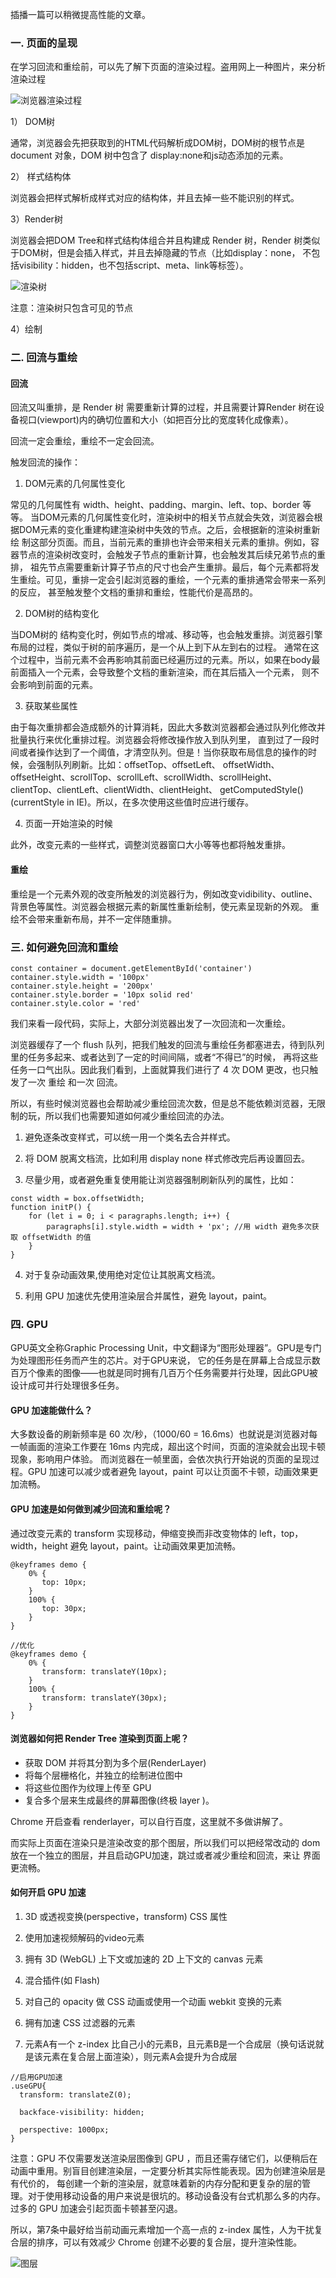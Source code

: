 
 插播一篇可以稍微提高性能的文章。

 ### 一. 页面的呈现

 在学习回流和重绘前，可以先了解下页面的渲染过程。盗用网上一种图片，来分析渲染过程

 ![浏览器渲染过程](/img/hc-1.png)

 1） DOM树

 通常，浏览器会先把获取到的HTML代码解析成DOM树，DOM树的根节点是 document 对象，DOM 树中包含了 display:none和js动态添加的元素。

 2） 样式结构体

 浏览器会把样式解析成样式对应的结构体，并且去掉一些不能识别的样式。

 3）Render树

 浏览器会把DOM Tree和样式结构体组合并且构建成 Render 树，Render 树类似于DOM树，但是会插入样式，并且去掉隐藏的节点（比如display：none，
 不包括visibility：hidden，也不包括script、meta、link等标签）。

 ![渲染树](/img/hc-2.png)

 注意：渲染树只包含可见的节点

 4）绘制

 ### 二. 回流与重绘

 #### 回流

 回流又叫重排，是 Render 树 需要重新计算的过程，并且需要计算Render 树在设备视口(viewport)内的确切位置和大小（如把百分比的宽度转化成像素）。

 回流一定会重绘，重绘不一定会回流。

 触发回流的操作：

 1. DOM元素的几何属性变化

 常见的几何属性有 width、height、padding、margin、left、top、border 等等。
 当DOM元素的几何属性变化时，渲染树中的相关节点就会失效，浏览器会根据DOM元素的变化重建构建渲染树中失效的节点。之后，会根据新的渲染树重新绘
 制这部分页面。而且，当前元素的重排也许会带来相关元素的重排。例如，容器节点的渲染树改变时，会触发子节点的重新计算，也会触发其后续兄弟节点的重排，
 祖先节点需要重新计算子节点的尺寸也会产生重排。最后，每个元素都将发生重绘。可见，重排一定会引起浏览器的重绘，一个元素的重排通常会带来一系列的反应，
 甚至触发整个文档的重排和重绘，性能代价是高昂的。

 2. DOM树的结构变化

 当DOM树的 结构变化时，例如节点的增减、移动等，也会触发重排。浏览器引擎布局的过程，类似于树的前序遍历，是一个从上到下从左到右的过程。
 通常在这个过程中，当前元素不会再影响其前面已经遍历过的元素。所以，如果在body最前面插入一个元素，会导致整个文档的重新渲染，而在其后插入一个元素，
 则不会影响到前面的元素。

 3. 获取某些属性

 由于每次重排都会造成额外的计算消耗，因此大多数浏览器都会通过队列化修改并批量执行来优化重排过程。浏览器会将修改操作放入到队列里，
 直到过了一段时间或者操作达到了一个阈值，才清空队列。但是！当你获取布局信息的操作的时候，会强制队列刷新。比如：offsetTop、offsetLeft、
 offsetWidth、offsetHeight、scrollTop、scrollLeft、scrollWidth、scrollHeight、 clientTop、clientLeft、clientWidth、clientHeight、
 getComputedStyle() (currentStyle in IE)。所以，在多次使用这些值时应进行缓存。

 4. 页面一开始渲染的时候

 此外，改变元素的一些样式，调整浏览器窗口大小等等也都将触发重排。

 #### 重绘

 重绘是一个元素外观的改变所触发的浏览器行为，例如改变vidibility、outline、背景色等属性。浏览器会根据元素的新属性重新绘制，使元素呈现新的外观。
 重绘不会带来重新布局，并不一定伴随重排。

 ### 三. 如何避免回流和重绘

 ```
 const container = document.getElementById('container')
 container.style.width = '100px'
 container.style.height = '200px'
 container.style.border = '10px solid red'
 container.style.color = 'red'
 ```

 我们来看一段代码，实际上，大部分浏览器出发了一次回流和一次重绘。

 浏览器缓存了一个 flush 队列，把我们触发的回流与重绘任务都塞进去，待到队列里的任务多起来、或者达到了一定的时间间隔，或者“不得已”的时候，
 再将这些任务一口气出队。因此我们看到，上面就算我们进行了 4 次 DOM 更改，也只触发了一次 重绘 和一次 回流。

 所以，有些时候浏览器也会帮助减少重绘回流次数，但是总不能依赖浏览器，无限制的玩，所以我们也需要知道如何减少重绘回流的办法。

 1) 避免逐条改变样式，可以统一用一个类名去合并样式。

 2) 将 DOM 脱离文档流，比如利用 display none 样式修改完后再设置回去。

 3) 尽量少用，或者避免重复使用能让浏览器强制刷新队列的属性，比如：

 ```
 const width = box.offsetWidth;
 function initP() {
     for (let i = 0; i < paragraphs.length; i++) {
         paragraphs[i].style.width = width + 'px'; //用 width 避免多次获取 offsetWidth 的值
     }
 }
 ```

 4) 对于复杂动画效果,使用绝对定位让其脱离文档流。

 5) 利用 GPU 加速优先使用渲染层合并属性，避免 layout，paint。

 ### 四. GPU

 GPU英文全称Graphic Processing Unit，中文翻译为“图形处理器”。GPU是专门为处理图形任务而产生的芯片。对于GPU来说，
 它的任务是在屏幕上合成显示数百万个像素的图像——也就是同时拥有几百万个任务需要并行处理，因此GPU被设计成可并行处理很多任务。

 #### GPU 加速能做什么？

 大多数设备的刷新频率是 60 次/秒，（1000/60 = 16.6ms）也就说是浏览器对每一帧画面的渲染工作要在 16ms 内完成，超出这个时间，页面的渲染就会出现卡顿现象，影响用户体验。
 而浏览器在一帧里面，会依次执行开始说的页面的呈现过程。GPU 加速可以减少或者避免 layout，paint 可以让页面不卡顿，动画效果更加流畅。

 #### GPU 加速是如何做到减少回流和重绘呢？

 通过改变元素的 transform 实现移动，伸缩变换而非改变物体的 left，top，width，height 避免 layout，paint。让动画效果更加流畅。

 ```
 @keyframes demo {
     0% {
        top: 10px;
     }
     100% {
        top: 30px;
     }
 }

 //优化
 @keyframes demo {
     0% {
        transform: translateY(10px);
     }
     100% {
        transform: translateY(30px);
     }
 }
 ```

 #### 浏览器如何把 Render Tree 渲染到页面上呢？

 * 获取 DOM 并将其分割为多个层(RenderLayer)
 * 将每个层栅格化，并独立的绘制进位图中
 * 将这些位图作为纹理上传至 GPU
 * 复合多个层来生成最终的屏幕图像(终极 layer )。

 Chrome 开启查看 renderlayer，可以自行百度，这里就不多做讲解了。

 而实际上页面在渲染只是渲染改变的那个图层，所以我们可以把经常改动的 dom 放在一个独立的图层，并且启动GPU加速，跳过或者减少重绘和回流，来让
 界面更流畅。

 #### 如何开启 GPU 加速

 1) 3D 或透视变换(perspective，transform) CSS 属性

 2) 使用加速视频解码的video元素

 3) 拥有 3D (WebGL) 上下文或加速的 2D 上下文的 canvas 元素

 4) 混合插件(如 Flash)

 5) 对自己的 opacity 做 CSS 动画或使用一个动画 webkit 变换的元素

 6) 拥有加速 CSS 过滤器的元素

 7) 元素A有一个 z-index 比自己小的元素B，且元素B是一个合成层（换句话说就是该元素在复合层上面渲染），则元素A会提升为合成层

 ```
 //启用GPU加速
 .useGPU{
   transform: translateZ(0);

   backface-visibility: hidden;

   perspective: 1000px;
 }
 ```

 注意：GPU 不仅需要发送渲染层图像到 GPU ，而且还需存储它们，以便稍后在动画中重用。别盲目创建渲染层，一定要分析其实际性能表现。因为创建渲染层是有代价的，
 每创建一个新的渲染层，就意味着新的内存分配和更复杂的层的管理。对于使用移动设备的用户来说是很坑的。移动设备没有台式机那么多的内存。过多的 GPU 加速会引起页面卡顿甚至闪退。

 所以，第7条中最好给当前动画元素增加一个高一点的 z-index 属性，人为干扰复合层的排序，可以有效减少 Chrome 创建不必要的复合层，提升渲染性能。

  ![图层](/img/hc-3.png)

